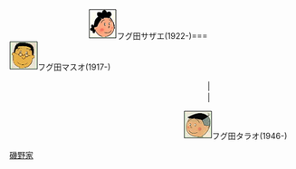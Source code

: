 　　　　　　　　　　![フグ田サザエ](/images/F/Fuguta_Sazae_フグ田サザエ_1922.png)フグ田サザエ(1922-)===
　　　　　　　　　　![フグ田マスオ](/images/F/Fuguta_Masuo_フグ田マスオ_1917.png)フグ田マスオ(1917-)

　　　　　　　　　　　　　　　　　　　　　　　　　|
　　　　　　　　　　　　　　　　　　　　　　　　　|
               
　　　　　　　　　　　　　　　　　　　　　　![フグ田タラオ](/images/F/Fuguta_Tarao_フグ田タラオ_1946.png)フグ田タラオ(1946-)

[磯野家](/Isono.md)
